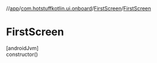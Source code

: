 //[app](../../../index.md)/[com.hotstuffkotlin.ui.onboard](../index.md)/[FirstScreen](index.md)/[FirstScreen](-first-screen.md)

# FirstScreen

[androidJvm]\
constructor()
